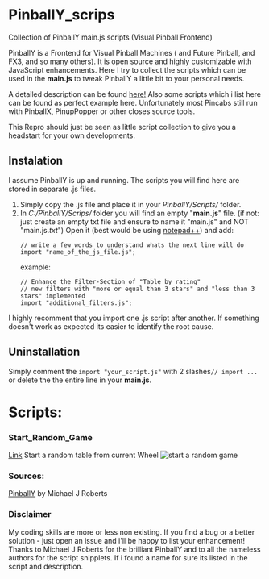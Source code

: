 # PinballY_scrips
Collection of PinballY main.js scripts (Visual Pinball Frontend)

PinballY is a Frontend for Visual Pinball Machines ( and Future Pinball, and FX3, and so many others).
It is open source and highly customizable with JavaScript enhancements.
Here I try to collect the scripts which can be used in the **main.js** to tweak PinballY a little bit to your personal needs.

A detailed description can be found [here!](http://mjrnet.org/pinscape/downloads/PinballY/Help/Javascript.html)
Also some scripts which i list here can be found as perfect example here.
Unfortunately most Pincabs still run with PinballX, PinupPopper or other closes source tools. 

This Repro should just be seen as little script collection to give you a headstart for your own developments.

## Instalation
I assume PinballY is up and running. 
The scripts you will find here are stored in separate .js files.
1. Simply copy the .js file and place it in your *PinballY/Scripts/* folder.
2. In *C:/PinballY/Scrips/* folder you will find an empty "**main.js**" file. (if not: just create an empty txt file and ensure to name it "main.js"  and NOT "main.js.*txt*")
Open it (best would be using [notepad++](https://notepad-plus-plus.org/downloads/)) and add:  
   ```
   // write a few words to understand whats the next line will do
   import "name_of_the_js_file.js"; 
   ```
   example:
   ```
   // Enhance the Filter-Section of "Table by rating"
   // new filters with "more or equal than 3 stars" and "less than 3 stars" implemented
   import "additional_filters.js";
   
I highly recomment that you import one .js script after another. If something doesn't work as expected its easier to identify the root cause.

## Uninstallation
Simply comment the ``` import "your_script.js" ``` with 2 slashes``` // import ... ``` or delete the the entire line in your **main.js**. 

# Scripts:
### Start_Random_Game
[Link](https://github.com/worksasdesigned/PinballY_scrips/tree/Master/start_random_table)
Start a random table from current Wheel
![start a random game](https://github.com/worksasdesigned/PinballY_scrips/blob/Master/start_random_table/start_random_table.png)



### Sources:
[PinballY](http://mjrnet.org/pinscape/downloads/PinballY/Help/PinballY.html) by Michael J Roberts


### Disclaimer
My coding skills are more or less non existing. If you find a bug or a better solution - just open an issue and i'll be happy to list your enhancement!
Thanks to Michael J Roberts for the brilliant PinballY and to all the nameless authors for the script snipplets. If i found a name for sure its listed in the script and description.



